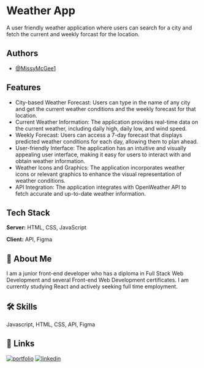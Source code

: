# Weather App

A user friendly weather application where users can search for a city and fetch the current and weekly forcast for the location.

## Authors

- [@MissyMcGee1](https://www.github.com/MissyMcgee1)

## Features

- City-based Weather Forecast: Users can type in the name of any city and get the current weather conditions and the weekly forecast for that location.
- Current Weather Information: The application provides real-time data on the current weather, including daily high, daily low, and wind speed.
- Weekly Forecast: Users can access a 7-day forecast that displays predicted weather conditions for each day, allowing them to plan ahead.
- User-friendly Interface: The application has an intuitive and visually appealing user interface, making it easy for users to interact with and obtain weather information.
- Weather Icons and Graphics: The application incorporates weather icons or relevant graphics to enhance the visual representation of weather conditions.
- API Integration: The application integrates with OpenWeather API to fetch accurate and up-to-date weather information.

## Tech Stack

**Server:** HTML, CSS, JavaScript

**Client:** API, Figma

## 🚀 About Me

I am a junior front-end developer who has a diploma in Full Stack Web Development and several Front-end Web Development certificates. I am currently studying React and actively seeking full time employment.

## 🛠 Skills

Javascript, HTML, CSS, API, Figma

## 🔗 Links

[![portfolio](https://img.shields.io/badge/my_portfolio-000?style=for-the-badge&logo=ko-fi&logoColor=white)](https://missymcgee.com/)
[![linkedin](https://img.shields.io/badge/linkedin-0A66C2?style=for-the-badge&logo=linkedin&logoColor=white)](https://www.linkedin.com/in/missy-mcgee/)
